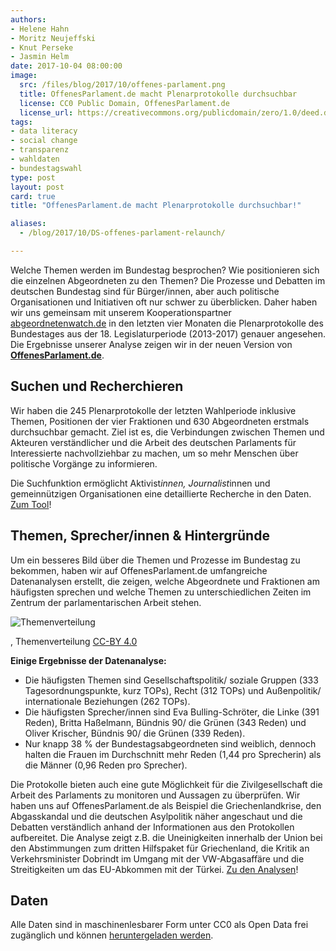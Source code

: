 ```yaml
---
authors: 
- Helene Hahn
- Moritz Neujeffski
- Knut Perseke
- Jasmin Helm
date: 2017-10-04 08:00:00
image:
  src: /files/blog/2017/10/offenes-parlament.png
  title: OffenesParlament.de macht Plenarprotokolle durchsuchbar
  license: CC0 Public Domain, OffenesParlament.de
  license_url: https://creativecommons.org/publicdomain/zero/1.0/deed.de
tags:
- data literacy
- social change
- transparenz
- wahldaten
- bundestagswahl
type: post
layout: post
card: true
title: "OffenesParlament.de macht Plenarprotokolle durchsuchbar!" 

aliases:
  - /blog/2017/10/DS-offenes-parlament-relaunch/

---
```



Welche Themen werden im Bundestag besprochen? Wie positionieren sich die einzelnen Abgeordneten zu den Themen? Die Prozesse und Debatten im deutschen Bundestag sind für Bürger/innen, aber auch politische Organisationen und Initiativen oft nur schwer zu überblicken. Daher haben wir uns gemeinsam mit unserem Kooperationspartner [abgeordnetenwatch.de](https://abgeordnetenwatch.de) in den letzten vier Monaten die Plenarprotokolle des Bundestages aus der 18. Legislaturperiode (2013-2017) genauer angesehen. Die Ergebnisse unserer Analyse zeigen wir in der neuen Version von **[OffenesParlament.de](https://offenesparlament.de)**. 

## Suchen und Recherchieren

Wir haben die 245 Plenarprotokolle der letzten Wahlperiode inklusive Themen, Positionen der vier Fraktionen und 630 Abgeordneten erstmals durchsuchbar gemacht. Ziel ist es, die Verbindungen zwischen Themen und Akteuren verständlicher und die Arbeit des deutschen Parlaments für Interessierte nachvollziehbar zu machen, um so mehr Menschen über politische Vorgänge zu informieren.

Die Suchfunktion ermöglicht Aktivist*innen, Journalist*innen und gemeinnützigen Organisationen eine detaillierte Recherche in den Daten. [Zum Tool](https://offenesparlament.de/protokolle/)!

## Themen, Sprecher/innen & Hintergründe

Um ein besseres Bild über die Themen und Prozesse im Bundestag zu bekommen, haben wir auf OffenesParlament.de umfangreiche Datenanalysen erstellt, die zeigen, welche Abgeordnete und Fraktionen am häufigsten sprechen und welche Themen zu unterschiedlichen Zeiten im Zentrum der parlamentarischen Arbeit stehen.  

![Themenverteilung](/files/blog/2017/10/themen-offenes-parlament.png)

<p class="post-image-license">, Themenverteilung <a href="https://creativecommons.org/licenses/by/4.0/deed.de">CC-BY 4.0</a></p>

**Einige Ergebnisse der Datenanalyse:**

* Die häufigsten Themen sind Gesellschaftspolitik/ soziale Gruppen (333 Tagesordnungspunkte, kurz TOPs), Recht (312 TOPs) und Außenpolitik/ internationale Beziehungen (262 TOPs).
* Die häufigsten Sprecher/innen sind Eva Bulling-Schröter, die Linke (391 Reden), Britta Haßelmann, Bündnis 90/ die Grünen (343 Reden) und Oliver Krischer, Bündnis 90/ die Grünen (339 Reden).	
* Nur knapp 38 % der Bundestagsabgeordneten sind weiblich, dennoch halten die Frauen im Durchschnitt mehr Reden (1,44 pro Sprecherin) als die Männer (0,96 Reden pro Sprecher).

Die Protokolle bieten auch eine gute Möglichkeit für die Zivilgesellschaft die Arbeit des Parlaments zu monitoren und Aussagen zu überprüfen. Wir haben uns auf OffenesParlament.de als Beispiel die Griechenlandkrise, den Abgasskandal und die deutschen Asylpolitik näher angeschaut und die Debatten verständlich anhand der Informationen aus den Protokollen aufbereitet. Die Analyse zeigt z.B. die Uneinigkeiten innerhalb der Union bei den Abstimmungen zum dritten Hilfspaket für Griechenland, die Kritik an Verkehrsminister Dobrindt im Umgang mit der VW-Abgasaffäre und die Streitigkeiten um das EU-Abkommen mit der Türkei. [Zu den Analysen](https://offenesparlament.de/analyse/)!

## Daten

Alle Daten sind in maschinenlesbarer Form unter CC0 als Open Data frei zugänglich und können [heruntergeladen werden](https://offenesparlament.de/daten/). 

